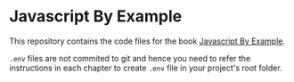 # Javascript By Example

This repository contains the code files for the book [Javascript By Example](https://www.packtpub.com/web-development/javascript-example).

`.env` files are not commited to git and hence you need to refer the instructions in each chapter to create `.env` file in your project's root folder.
